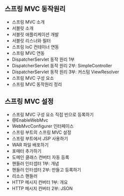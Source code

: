 ## 스프링 MVC 동작원리

- 스프링 MVC 소개
- 서블릿 소개
- 서블릿 애플리케이션 개발
- 서블릿 리스너와 필터
- 스프링 IoC 컨테이너 연동
- 스프링 MVC 연동
- DispatcherServlet 동작 원리 1부
- DispatcherServlet 동작 원리 2부: SimpleController
- DispatcherServlet 동작 원리 3부: 커스텀 ViewResolver
- 스프링 MVC 구성 요소
- 스프링 MVC 동작원리 정리

## 스프링 MVC 설정

- 스프링 MVC 구성 요소 직접 빈으로 등록하기
- @EnableWebMvc
- WebMvcConfigurer 인터페이스
- 스프링 부트의 스프링 MVC 설정
- 스프링 부트에서 JSP 사용하기
- WAR 파일 배포하기
- 포매터 추가하기
- 도메인 클래스 컨버터 자동 등록
- 핸들러 인터셉터 1부: 개념
- 핸들러 인터셉터 2부: 만들고 등록하기
- 리소스 핸들러
- HTTP 메시지 컨버터 1부: 개요
- HTTP 메시지 컨버터 2부: JSON
